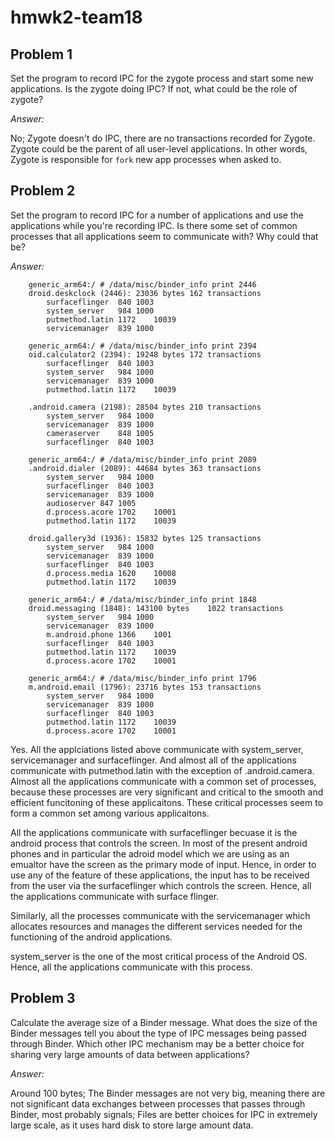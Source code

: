 # hmwk2-team18
## Problem 1
Set the program to record IPC for the zygote process and start some new applications. Is the zygote doing IPC? If not, what could be the role of zygote?

*Answer:*

No; Zygote doesn't do IPC, there are no transactions recorded for Zygote. Zygote could be the parent of all user-level applications. In other words, Zygote is responsible for `fork` new app processes when asked to.

## Problem 2
Set the program to record IPC for a number of applications and use the applications while you're recording IPC. Is there some set of common processes that all applications seem to communicate with? Why could that be?

*Answer:*
```
    generic_arm64:/ # /data/misc/binder_info print 2446                                          
    droid.deskclock (2446):	23036 bytes	162 transactions
        surfaceflinger	840	1003
        system_server	984	1000
        putmethod.latin	1172	10039
        servicemanager	839	1000

    generic_arm64:/ # /data/misc/binder_info print 2394                                          
    oid.calculator2 (2394):	19248 bytes	172 transactions
        surfaceflinger	840	1003
        system_server	984	1000
        servicemanager	839	1000
        putmethod.latin	1172	10039

    .android.camera (2198):	28504 bytes	210 transactions
        system_server	984	1000
        servicemanager	839	1000
        cameraserver	848	1005
        surfaceflinger	840	1003

    generic_arm64:/ # /data/misc/binder_info print 2089                                          
    .android.dialer (2089):	44684 bytes	363 transactions
        system_server	984	1000
        surfaceflinger	840	1003
        servicemanager	839	1000
        audioserver	847	1005
        d.process.acore	1702	10001
        putmethod.latin	1172	10039

    droid.gallery3d (1936):	15832 bytes	125 transactions
        system_server	984	1000
        servicemanager	839	1000
        surfaceflinger	840	1003
        d.process.media	1620	10008
        putmethod.latin	1172	10039

    generic_arm64:/ # /data/misc/binder_info print 1848                                          
    droid.messaging (1848):	143100 bytes	1022 transactions
        system_server	984	1000
        servicemanager	839	1000
        m.android.phone	1366	1001
        surfaceflinger	840	1003
        putmethod.latin	1172	10039
        d.process.acore	1702	10001

    generic_arm64:/ # /data/misc/binder_info print 1796                                          
    m.android.email (1796):	23716 bytes	153 transactions
        system_server	984	1000
        servicemanager	839	1000
        surfaceflinger	840	1003
        putmethod.latin	1172	10039
        d.process.acore	1702	10001
```

Yes. All the applciations listed above communicate with system_server, servicemanager and surfaceflinger. And almost all of the applications communicate with putmethod.latin with the exception of .android.camera. Almost all the applications communicate with a common set of processes, because these processes are very significant and critical to the smooth and efficient funcitoning of these applicaitons. These critical processes seem to form a common set among various applicaitons. 

All the applications communicate with surfaceflinger becuase it is the android process that controls the screen. In most of the present android phones and in particular the adroid model which we are using as an emualtor have the screen as the primary mode of input. Hence, in order to use any of the feature of these applications, the input has to be received from the user via the surfaceflinger which controls the screen. Hence, all the applications communicate with surface flinger.

Similarly, all the processes communicate with the servicemanager which allocates resources and manages the different services needed for the functioning of the android applications. 

system_server is the one of the most critical process of the Android OS. Hence, all the applications communicate with this process.

## Problem 3
Calculate the average size of a Binder message. What does the size of the Binder messages tell you about the type of IPC messages being passed through Binder. Which other IPC mechanism may be a better choice for sharing very large amounts of data between applications?

*Answer:*

Around 100 bytes; The Binder messages are not very big, meaning there are not significant data exchanges between processes that passes through Binder, most probably signals; Files are better choices for IPC in extremely large scale, as it uses hard disk to store large amount data.
